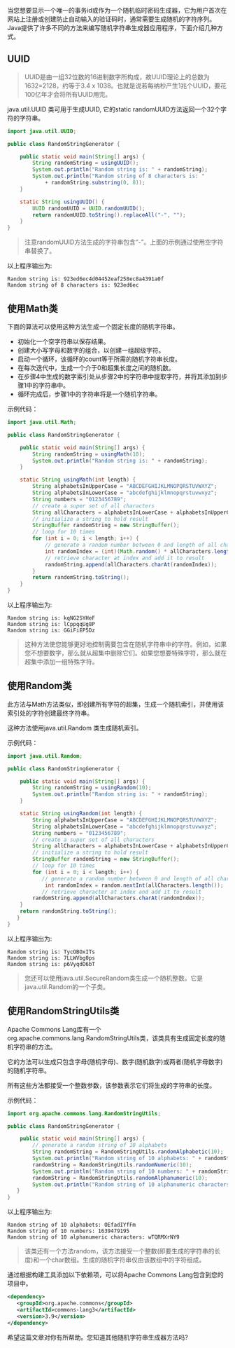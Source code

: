 当您想要显示一个唯一的事务id或作为一个随机临时密码生成器，它为用户首次在网站上注册或创建防止自动输入的验证码时，通常需要生成随机的字符序列。
Java提供了许多不同的方法来编写随机字符串生成器应用程序，下面介绍几种方式。

## UUID

> UUID是由一组32位数的16进制数字所构成，故UUID理论上的总数为1632=2128，约等于3.4 x 1038。也就是说若每纳秒产生1兆个UUID，要花100亿年才会将所有UUID用完。

java.util.UUID 类可用于生成UUID, 它的static randomUUID方法返回一个32个字符的字符串。

```java
import java.util.UUID;

public class RandomStringGenerator {

    public static void main(String[] args) {
        String randomString = usingUUID();
        System.out.println("Random string is: " + randomString);
        System.out.println("Random string of 8 characters is: "
            + randomString.substring(0, 8));
    }

    static String usingUUID() {
        UUID randomUUID = UUID.randomUUID();
        return randomUUID.toString().replaceAll("-", "");
    }
}
```

> 注意randomUUID方法生成的字符串包含“-”。上面的示例通过使用空字符串替换了。

以上程序输出为:

```
Random string is: 923ed6ec4d04452eaf258ec8a4391a0f
Random string of 8 characters is: 923ed6ec
```

## 使用Math类

下面的算法可以使用这种方法生成一个固定长度的随机字符串。

* 初始化一个空字符串以保存结果。
* 创建大小写字母和数字的组合，以创建一组超级字符。
* 启动一个循环，该循环的count等于所需的随机字符串长度。
* 在每次迭代中，生成一个介于0和超集长度之间的随机数。
* 在步骤4中生成的数字索引处从步骤2中的字符串中提取字符，并将其添加到步骤1中的字符串中。
* 循环完成后，步骤1中的字符串将是一个随机字符串。

示例代码：

```java
import java.util.Math;

public class RandomStringGenerator {

    public static void main(String[] args) {
        String randomString = usingMath(10);
        System.out.println("Random string is: " + randomString);
    }

    static String usingMath(int length) {
        String alphabetsInUpperCase = "ABCDEFGHIJKLMNOPQRSTUVWXYZ";
        String alphabetsInLowerCase = "abcdefghijklmnopqrstuvwxyz";
        String numbers = "0123456789";
        // create a super set of all characters
        String allCharacters = alphabetsInLowerCase + alphabetsInUpperCase + numbers;
        // initialize a string to hold result
        StringBuffer randomString = new StringBuffer();
        // loop for 10 times
        for (int i = 0; i < length; i++) {
            // generate a random number between 0 and length of all characters
            int randomIndex = (int)(Math.random() * allCharacters.length());
            // retrieve character at index and add it to result
            randomString.append(allCharacters.charAt(randomIndex));
        }
        return randomString.toString();
    }
}
```

以上程序输出为:

```
Random string is: kqNG2SYHeF
Random string is: lCppqqUg8P
Random string is: GGiFiEP5Dz
```

> 这种方法使您能够更好地控制需要包含在随机字符串中的字符。例如，如果您不想要数字，那么就从超集中删除它们。如果您想要特殊字符，那么就在超集中添加一组特殊字符。

## 使用Random类

此方法与Math方法类似，即创建所有字符的超集，生成一个随机索引，并使用该索引处的字符创建最终字符串。

这种方法使用java.util.Random 类生成随机索引。

示例代码：

```java
import java.util.Random;

public class RandomStringGenerator {

    public static void main(String[] args) {
        String randomString = usingRandom(10);
        System.out.println("Random string is: " + randomString);
    }

    static String usingRandom(int length) {
        String alphabetsInUpperCase = "ABCDEFGHIJKLMNOPQRSTUVWXYZ";
        String alphabetsInLowerCase = "abcdefghijklmnopqrstuvwxyz";
        String numbers = "0123456789";
        // create a super set of all characters
        String allCharacters = alphabetsInLowerCase + alphabetsInUpperCase + numbers;
        // initialize a string to hold result
        StringBuffer randomString = new StringBuffer();
        // loop for 10 times
        for (int i = 0; i < length; i++) {
           // generate a random number between 0 and length of all characters 
            int randomIndex = random.nextInt(allCharacters.length());
           // retrieve character at index and add it to result
        randomString.append(allCharacters.charAt(randomIndex));
    }
    return randomString.toString();
   }
}
```

以上程序输出为:

```
Random string is: TycOBOxITs
Random string is: 7LLWVbg0ps
Random string is: p6VyqdO6bT
```

> 您还可以使用java.util.SecureRandom类生成一个随机整数。它是java.util.Random的一个子类。

## 使用RandomStringUtils类

Apache Commons Lang库有一个org.apache.commons.lang.RandomStringUtils类，该类具有生成固定长度的随机字符串的方法。

它的方法可以生成只包含字母(随机字母)、数字(随机数字)或两者(随机字母数字)的随机字符串。

所有这些方法都接受一个整数参数，该参数表示它们将生成的字符串的长度。

示例代码：

```java
import org.apache.commons.lang.RandomStringUtils;

public class RandomStringGenerator {

    public static void main(String[] args) {
        // generate a random string of 10 alphabets
        String randomString = RandomStringUtils.randomAlphabetic(10);
        System.out.println("Random string of 10 alphabets: " + randomString);
        randomString = RandomStringUtils.randomNumeric(10);
        System.out.println("Random string of 10 numbers: " + randomString);
        randomString = RandomStringUtils.randomAlphanumeric(10);
        System.out.println("Random string of 10 alphanumeric characters: " + randomString);
   }
}
```

以上程序输出为:

```
Random string of 10 alphabets: OEfadIYfFm
Random string of 10 numbers: 1639479195
Random string of 10 alphanumeric characters: wTQRMXrNY9
```

> 该类还有一个方法random，该方法接受一个整数(即要生成的字符串的长度)和一个char数组。生成的随机字符串仅由该数组中的字符组成。

通过根据构建工具添加以下依赖项，可以将Apache Commons Lang包含到您的项目中。

```xml
<dependency>
   <groupId>org.apache.commons</groupId>
   <artifactId>commons-lang3</artifactId>
   <version>3.9</version>
</dependency>
```

希望这篇文章对你有所帮助。您知道其他随机字符串生成器方法吗?
